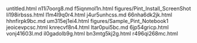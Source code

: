 untitled.html
n11i7oorg8.md
f5iqnmol1n.html
figures/Pint_Install_ScreenShot
li198irbsss.html
l1m4l9q0r4.html
j4ur5unhcss.md
66nha6dk2jk.html
hhnfirpk9bc.md
um315ej1ei4.html
figures/Sample_Pint_Notebook1
jeoicevpcsc.html
knrecvf8n4.html
ltar0pui5bc.md
6jp54gricp.html
vonj41603l.md
il0gadolb9g.html
bn3mtg5kj2g.html
r496qi268mc.html